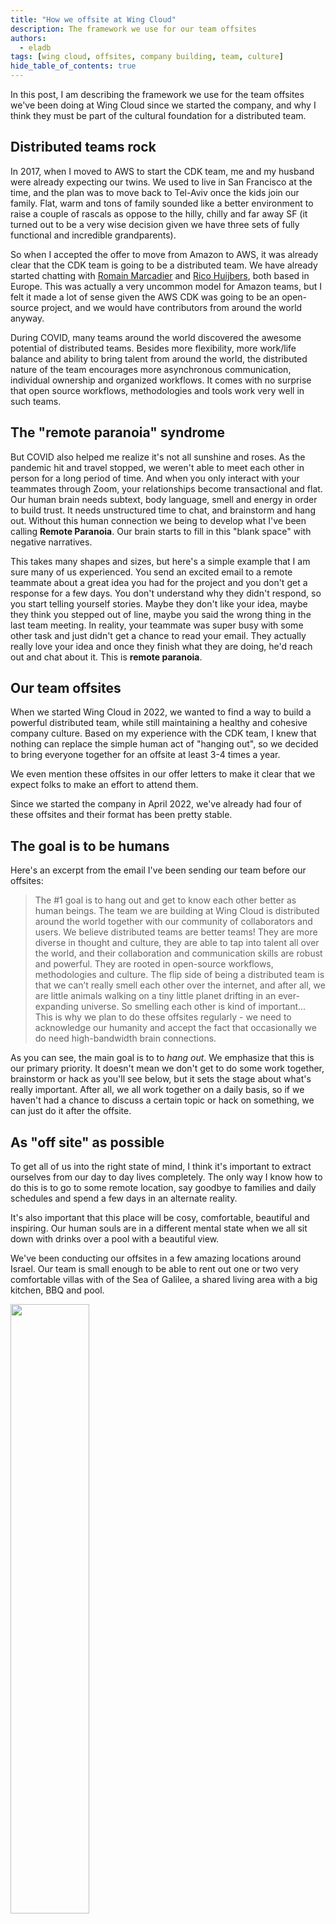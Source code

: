 ```yaml
---
title: "How we offsite at Wing Cloud"
description: The framework we use for our team offsites
authors: 
  - eladb
tags: [wing cloud, offsites, company building, team, culture]
hide_table_of_contents: true
---
```


In this post, I am describing the framework we use for the team offsites we've been doing at Wing
Cloud since we started the company, and why I think they must be part of the cultural foundation for
a distributed team.

## Distributed teams rock

In 2017, when I moved to AWS to start the CDK team, me and my husband were already expecting our
twins. We used to live in San Francisco at the time, and the plan was to move back to Tel-Aviv once
the kids join our family. Flat, warm and tons of family sounded like a better environment to raise a
couple of rascals as oppose to the hilly, chilly and far away SF (it turned out to be a very wise
decision given we have three sets of fully functional and incredible grandparents).

So when I accepted the offer to move from Amazon to AWS, it was already clear that the CDK team is
going to be a distributed team. We have already started chatting with [Romain
Marcadier](https://www.linkedin.com/in/romainmuller/) and [Rico
Huijbers](https://twitter.com/rix0rrr), both based in Europe. This was
actually a very uncommon model for Amazon teams, but I felt it made a lot of sense given the AWS CDK
was going to be an open-source project, and we would have contributors from around the world anyway.

During COVID, many teams around the world discovered the awesome potential of distributed teams.
Besides more flexibility, more work/life balance and ability to bring talent from around the world,
the distributed nature of the team encourages more asynchronous communication, individual ownership
and organized workflows. It comes with no surprise that open source workflows, methodologies and
tools work very well in such teams.

## The "remote paranoia" syndrome

But COVID also helped me realize it's not all sunshine and roses. As the pandemic hit and travel
stopped, we weren't able to meet each other in person for a long period of time. And when you only
interact with your teammates through Zoom, your relationships become transactional and flat. Our
human brain needs subtext, body language, smell and energy in order to build trust. It needs
unstructured time to chat, and brainstorm and hang out. Without this human connection we being to
develop what I've been calling **Remote Paranoia**. Our brain starts to fill in this "blank space"
with negative narratives.

This takes many shapes and sizes, but here's a simple example that I am sure many of us experienced.
You send an excited email to a remote teammate about a great idea you had for the project and you
don't get a response for a few days. You don't understand why they didn't respond, so you start
telling yourself stories. Maybe they don't like your idea, maybe they think you stepped out of line,
maybe you said the wrong thing in the last team meeting. In reality, your teammate was super busy
with some other task and just didn't get a chance to read your email. They actually really love your
idea and once they finish what they are doing, he'd reach out and chat about it. This is **remote
paranoia**.

## Our team offsites

When we started Wing Cloud in 2022, we wanted to find a way to build a powerful distributed team,
while still maintaining a healthy and cohesive company culture. Based on my experience with the CDK
team, I knew that nothing can replace the simple human act of "hanging out", so we decided to bring
everyone together for an offsite at least 3-4 times a year.

We even mention these offsites in our offer letters to make it clear that we expect folks to make an
effort to attend them.

Since we started the company in April 2022, we've already had four of these offsites and their
format has been pretty stable.

## The goal is to be humans

Here's an excerpt from the email I've been sending our team before our offsites:

> The #1 goal is to hang out and get to know each other better as human beings. The team we are
> building at Wing Cloud is distributed around the world together with our community of
> collaborators and users. We believe distributed teams are better teams! They are more diverse in
> thought and culture, they are able to tap into talent all over the world, and their collaboration
> and communication skills are robust and powerful. They are rooted in open-source workflows,
> methodologies and culture. The flip side of being a distributed team is that we can’t really smell
> each other over the internet, and after all, we are little animals walking on a tiny little planet
> drifting in an ever-expanding universe. So smelling each other is kind of important... This is why
> we plan to do these offsites regularly - we need to acknowledge our humanity and accept the fact
> that occasionally we do need high-bandwidth brain connections.

As you can see, the main goal is to to *hang out*. We emphasize that this is our primary priority.
It doesn't mean we don't get to do some work together, brainstorm or hack as you'll see below, but
it sets the stage about what's really important. After all, we all work together on a daily basis,
so if we haven't had a chance to discuss a certain topic or hack on something, we can just do it
after the offsite.

## As "off site" as possible

To get all of us into the right state of mind, I think it's important to extract ourselves from our
day to day lives completely. The only way I know how to do this is to go to some remote location,
say goodbye to families and daily schedules and spend a few days in an alternate reality.

It's also important that this place will be cosy, comfortable, beautiful and inspiring. Our human
souls are in a different mental state when we all sit down with drinks over a pool with a beautiful
view.

We've been conducting our offsites in a few amazing locations around Israel. Our team is small
enough to be able to rent out one or two very comfortable villas with of the Sea of Galilee, a
shared living area with a big kitchen, BBQ and pool.

<img src="./assets/offsite-view-1.jpg" width="50%" />

## Day 1: Aligning frequencies

It takes time for a distributed team, especially with folks from multiple cultures and timezones, to
get into a frequency alignment. The first day of the offsite is dedicated to this.

Here's the high level schedule:

* **9am**: Leave the office in a big jolly bus.
* **noon**: Have lunch in a nice restaurant on the way.
* **4pm**: Arrive at the villa, settle in rooms.
* **4pm-6pm**: Chill, hang out, pool in, drink up, music.
* **6pm-8pm**: Prepare **communal dinner** together.
* **8pm-10pm**: Dinner + **story time**.

The **communal dinner** has been one of the most fun parts of these offsites for me. This is
inspired from the first offsite [Jason Fulghum](https://twitter.com/jason_fulghum)
and I organized for the CDK team and has proven to be an amazing way to bond and connect and make
something together as a team. Before the event, each team member signs up for a dish and the
ingredients they need. Then, we all prepare dinner together and help each other. Some people mix
drinks, some people make their favorite desert, and some show off with crazy cooking skills that no
one expected. It always turns out super tasty and diverse and colorful and a really fun team
activity.

<img src="./assets/offsite-cooking.png" width="50%" />

At dinner, we all sit down and praise each others dishes and at some point we have a tradition where
offsite "virgins" take the stage and **share stories** from their personal journey. It's a kind of
self introduction but there is no time limit or specific topics, and historically we've had folks
speak for 30-40 minutes, describing the first program they wrote or some embarrassing accident from
college, or a hobby they can't stop talking about. This is an example of something that you simply
cannot do over Zoom, and have been a really fun way to get to know each other as friends.

At that point, everyone is either completely drunk or incredibly jet legged. Some go to bed, some go
for a night swim, some hack together in the living room and some dance outside.

### Day 2+3: Do some work

The next two days are dedicated for "doing some work", and so far in each offsite they had a
different vibe and structure, so there's no specific framework. One thing that kind of worked was to
prepare a list of topics for inspiration. In one of the offsites we actually decided to spend most
of the time on fixing bugs or building an MVP of the Wing Playground, and then most of the time was
dedicated to simply working together in the same room, which is something we don't get to do in
normal times.

Here is a list activities we've been doing in these days. Not all of these are done with the entire
team. In fact, as the team grows, it feels more natural to have conversations in smaller groups.

* Brainstorming sessions - technical, product, business
* Group hacking - either on an actual feature or bug fix or prototyping something
* Listening to calls with customers and discussing them
* Learning about a new technology - watching a YouTube together or someone showing off a demo
* Code walkthroughs - someone takes us on a tour of a certain part of the system
* Decision sessions - complex topics to hash out and decide
* Live stream - at a community meeting or on Twitch, depending if something was scheduled
* Anything else goes

In these days, we usually eat leftovers from dinner during the day and order in food in the evening.
Drinks and pool and music are always welcome and we try to be sensitive to each other about taking
breaks and shifting energy.

<img src="./assets/offsite-work.jpg" width="50%" />

These days oftentimes go on until very late at night. Some people would keep hacking at 2am and get
reminded that tomorrow is another day of messing up with each other.

### Day 4: Get some air

On the last day, we wake up, pack up our stuff and try to find some team outdoor activity. It could
be a small hike, beach, winery or something like that. The idea is to get some air and have fun in
the (sometimes too hot) Israeli sun.

We get back to Tel-Aviv in the afternoon with our bodies tanned, bellies full and brains completely
fried. Communicating with the entire team at full bandwidth is not something we are used to doing,
and as much as it's incredibly fun and fulfilling, it's also exhausting. Luckily, it's the weekend.

<img src="./assets/offsite-nature.png" width="50%" />

### Summary

I hope that sharing this would help other distributed teams like ours become better teams by simply
celebrating the important of the human connection. For us, every time one of these offsites
approaches, there's a sentiment that "it's about time" and mild signs of "remote paranoia". 

Then, we all get meet up, hug each other, smile, cook, drink, dance, geek out, hack, be foolish
together and remember how awesome this gang is.

<img src="./assets/offsite-group.png" width="50%" />
